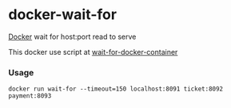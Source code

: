 # docker-wait-for

[Docker](https://hub.docker.com/r/phuonghqh/wait-for) wait for host:port read to serve

This docker use script at [wait-for-docker-container](https://vnegrisolo.github.io/docker/wait-for-docker-container)


### Usage
`docker run wait-for --timeout=150 localhost:8091 ticket:8092 payment:8093`

